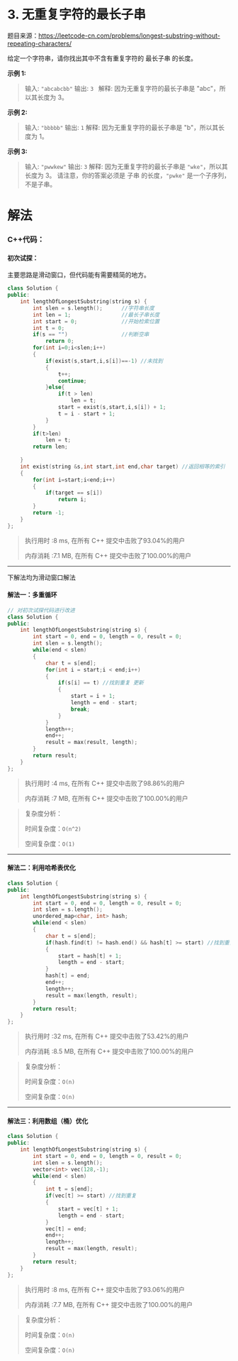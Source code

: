 # 3. 无重复字符的最长子串

题目来源：https://leetcode-cn.com/problems/longest-substring-without-repeating-characters/

给定一个字符串，请你找出其中不含有重复字符的 最长子串 的长度。

**示例 1:**

> 输入: `"abcabcbb"`
> 输出: `3 `
> 解释: 因为无重复字符的最长子串是 "abc"，所以其长度为 3。

**示例 2:**

> 输入: `"bbbbb"`
> 输出: `1`
> 解释: 因为无重复字符的最长子串是 "b"，所以其长度为 1。

**示例 3:**

> 输入: `"pwwkew"`
> 输出: `3`
> 解释: 因为无重复字符的最长子串是 `"wke"`，所以其长度为 3。
>      请注意，你的答案必须是 子串 的长度，`"pwke"` 是一个子序列，不是子串。



# 解法

### C++代码：

#### 初次试探：

主要思路是滑动窗口，但代码能有需要精简的地方。

```c++
class Solution {
public:
    int lengthOfLongestSubstring(string s) {
        int slen = s.length();      //字符串长度
        int len = 1;                //最长子串长度
        int start = 0;              //开始检索位置
        int t = 0;
        if(s == "")                 //判断空串
            return 0;
        for(int i=0;i<slen;i++)
        {
            if(exist(s,start,i,s[i])==-1) //未找到
            {
                t++;
                continue;
            }else{
                if(t > len)
                    len = t;
                start = exist(s,start,i,s[i]) + 1;
                t = i - start + 1;
            }
        }
        if(t>len)
            len = t;
        return len;
        
    }
    int exist(string &s,int start,int end,char target) //返回相等的索引
    {
        for(int i=start;i<end;i++)
        {
            if(target == s[i])
                return i;
        }
        return -1;
    }
};
```

> 执行用时 :8 ms, 在所有 C++ 提交中击败了93.04%的用户
>
> 内存消耗 :7.1 MB, 在所有 C++ 提交中击败了100.00%的用户

---

下解法均为滑动窗口解法

#### 解法一：多重循环

```c++
// 对初次试探代码进行改进
class Solution {
public:
    int lengthOfLongestSubstring(string s) {
        int start = 0, end = 0, length = 0, result = 0;
        int slen = s.length();
        while(end < slen)
        {
            char t = s[end];
            for(int i = start;i < end;i++)
            {
                if(s[i] == t) //找到重复 更新
                {
                    start = i + 1;
                    length = end - start;
                    break;
                }
            }
            length++;
            end++;
            result = max(result, length);
        }
        return result;
    }
};
```

>执行用时 :4 ms, 在所有 C++ 提交中击败了98.86%的用户
>
>内存消耗 :7 MB, 在所有 C++ 提交中击败了100.00%的用户

>复杂度分析：
>
>时间复杂度：`O(n^2)`
>
>空间复杂度：`O(1)`

---

#### 解法二：利用哈希表优化

```c++
class Solution {
public:
    int lengthOfLongestSubstring(string s) {
        int start = 0, end = 0, length = 0, result = 0;
        int slen = s.length();
        unordered_map<char, int> hash;
        while(end < slen)
        {
            char t = s[end];
            if(hash.find(t) != hash.end() && hash[t] >= start) //找到重复 更新
            {
                start = hash[t] + 1;
                length = end - start;
            }
            hash[t] = end;
            end++;
            length++;
            result = max(length, result);
        }
        return result;
    }
};
```

>执行用时 :32 ms, 在所有 C++ 提交中击败了53.42%的用户
>
>内存消耗 :8.5 MB, 在所有 C++ 提交中击败了100.00%的用户

>复杂度分析：
>
>时间复杂度：`O(n)`
>
>空间复杂度：`O(n)`

---

#### 解法三：利用数组（桶）优化

```c++
class Solution {
public:
    int lengthOfLongestSubstring(string s) {
        int start = 0, end = 0, length = 0, result = 0;
        int slen = s.length();
        vector<int> vec(128,-1);
        while(end < slen)
        {
            int t = s[end];
            if(vec[t] >= start) //找到重复
            {
                start = vec[t] + 1;
                length = end - start;
            }
            vec[t] = end;
            end++;
            length++;
            result = max(length, result);
        }
        return result;
    }
};
```

>执行用时 :8 ms, 在所有 C++ 提交中击败了93.06%的用户
>
>内存消耗 :7.7 MB, 在所有 C++ 提交中击败了100.00%的用户

> 复杂度分析：
>
> 时间复杂度：`O(n)`
>
> 空间复杂度：`O(n)`